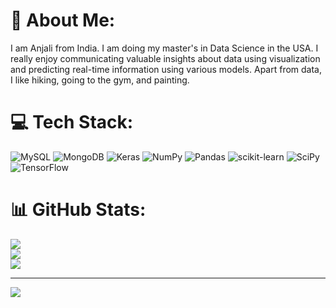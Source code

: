 # 💫 About Me:
I am Anjali from India. I am doing my master's in Data Science in the USA. I really enjoy communicating valuable insights about data using visualization and predicting real-time information using various models. Apart from data, I like hiking, going to the gym, and painting.


# 💻 Tech Stack:
![MySQL](https://img.shields.io/badge/mysql-%2300f.svg?style=for-the-badge&logo=mysql&logoColor=white) ![MongoDB](https://img.shields.io/badge/MongoDB-%234ea94b.svg?style=for-the-badge&logo=mongodb&logoColor=white) ![Keras](https://img.shields.io/badge/Keras-%23D00000.svg?style=for-the-badge&logo=Keras&logoColor=white) ![NumPy](https://img.shields.io/badge/numpy-%23013243.svg?style=for-the-badge&logo=numpy&logoColor=white) ![Pandas](https://img.shields.io/badge/pandas-%23150458.svg?style=for-the-badge&logo=pandas&logoColor=white) ![scikit-learn](https://img.shields.io/badge/scikit--learn-%23F7931E.svg?style=for-the-badge&logo=scikit-learn&logoColor=white) ![SciPy](https://img.shields.io/badge/SciPy-%230C55A5.svg?style=for-the-badge&logo=scipy&logoColor=%white) ![TensorFlow](https://img.shields.io/badge/TensorFlow-%23FF6F00.svg?style=for-the-badge&logo=TensorFlow&logoColor=white)
# 📊 GitHub Stats:
![](https://github-readme-stats.vercel.app/api?username=ianjali&theme=dark&hide_border=false&include_all_commits=false&count_private=false)<br/>
![](https://github-readme-streak-stats.herokuapp.com/?user=ianjali&theme=dark&hide_border=false)<br/>
![](https://github-readme-stats.vercel.app/api/top-langs/?username=ianjali&theme=dark&hide_border=false&include_all_commits=false&count_private=false&layout=compact)

---
[![](https://visitcount.itsvg.in/api?id=ianjali&icon=0&color=0)](https://visitcount.itsvg.in)

<!-- Proudly created with GPRM ( https://gprm.itsvg.in ) -->
